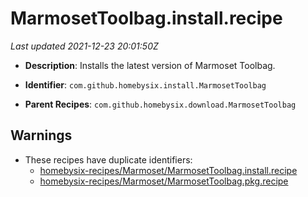 # MarmosetToolbag.install.recipe

_Last updated 2021-12-23 20:01:50Z_

- **Description**: Installs the latest version of Marmoset Toolbag.

- **Identifier**: `com.github.homebysix.install.MarmosetToolbag`

- **Parent Recipes**: `com.github.homebysix.download.MarmosetToolbag`


## Warnings

- These recipes have duplicate identifiers:
    - [homebysix-recipes/Marmoset/MarmosetToolbag.install.recipe](/autopkg-dupe-tracker/homebysix-recipes/Marmoset/MarmosetToolbag.install.recipe)
    - [homebysix-recipes/Marmoset/MarmosetToolbag.pkg.recipe](/autopkg-dupe-tracker/homebysix-recipes/Marmoset/MarmosetToolbag.pkg.recipe)